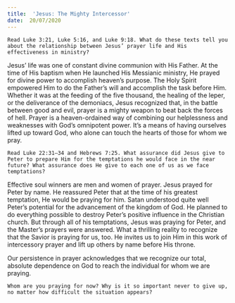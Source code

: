 ```yaml
---
title:  'Jesus: The Mighty Intercessor'
date:  20/07/2020
---
```


`Read Luke 3:21, Luke 5:16, and Luke 9:18. What do these texts tell you about the relationship between Jesus’ prayer life and His effectiveness in ministry?`

Jesus’ life was one of constant divine communion with His Father. At the time of His baptism when He launched His Messianic ministry, He prayed for divine power to accomplish heaven’s purpose. The Holy Spirit empowered Him to do the Father’s will and accomplish the task before Him. Whether it was at the feeding of the five thousand, the healing of the leper, or the deliverance of the demoniacs, Jesus recognized that, in the battle between good and evil, prayer is a mighty weapon to beat back the forces of hell. Prayer is a heaven-ordained way of combining our helplessness and weaknesses with God’s omnipotent power. It’s a means of having ourselves lifted up toward God, who alone can touch the hearts of those for whom we pray.

`Read Luke 22:31–34 and Hebrews 7:25. What assurance did Jesus give to Peter to prepare Him for the temptations he would face in the near future? What assurance does He give to each one of us as we face temptations? `

Effective soul winners are men and women of prayer. Jesus prayed for Peter by name. He reassured Peter that at the time of his greatest temptation, He would be praying for him. Satan understood quite well Peter’s potential for the advancement of the kingdom of God. He planned to do everything possible to destroy Peter’s positive influence in the Christian church. But through all of his temptations, Jesus was praying for Peter, and the Master’s prayers were answered. What a thrilling reality to recognize that the Savior is praying for us, too. He invites us to join Him in this work of intercessory prayer and lift up others by name before His throne.

Our persistence in prayer acknowledges that we recognize our total, absolute dependence on God to reach the individual for whom we are praying.

`Whom are you praying for now? Why is it so important never to give up, no matter how difficult the situation appears?`